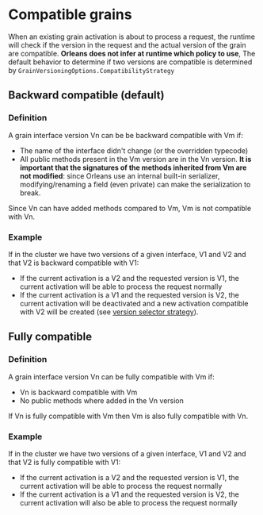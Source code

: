 # Compatible grains

When an existing grain activation is about to process a request, the runtime will check if the version
in the request and the actual version of the grain are compatible.
__Orleans does not infer at runtime which policy to use__,
The default behavior to determine if two versions are compatible is determined by `GrainVersioningOptions.CompatibilityStrategy`

## Backward compatible (default)

### Definition

A grain interface version Vn can be be backward compatible with Vm if:

  - The name of the interface didn't change (or the overridden typecode)
  - All public methods present in the Vm version are in the Vn version. __It is important that
    the signatures of the methods inherited from Vm are not modified__: since Orleans use
    an internal built-in serializer, modifying/renaming a field (even private) can make the
    serialization to break.

Since Vn can have added methods compared to Vm, Vm is not compatible with Vn.

### Example

If in the cluster we have two versions of a given interface, V1 and V2 and that V2 is backward compatible
with V1:

  - If the current activation is a V2 and the requested version is V1, the current activation will
    be able to process the request normally
  - If the current activation is a V1 and the requested version is V2, the current activation will be
    deactivated and a new activation compatible with V2 will be created (see [version selector strategy](version_selector_strategy.md)).

## Fully compatible

### Definition

A grain interface version Vn can be fully compatible with Vm if:

  - Vn is backward compatible with Vm
  - No public methods where added in the Vn version

If Vn is fully compatible with Vm then Vm is also fully compatible with Vn.

### Example

If in the cluster we have two versions of a given interface, V1 and V2 and that V2 is fully compatible
with V1:

  - If the current activation is a V2 and the requested version is V1, the current activation will
    be able to process the request normally
  - If the current activation is a V1 and the requested version is V2, the current activation will also
    be able to process the request normally
